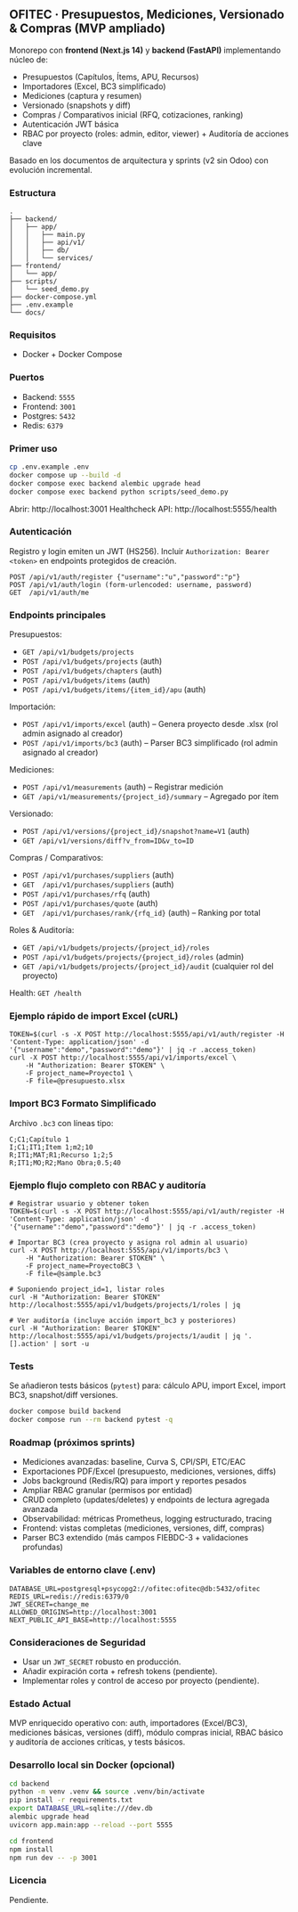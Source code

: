 ## OFITEC · Presupuestos, Mediciones, Versionado & Compras (MVP ampliado)

Monorepo con **frontend (Next.js 14)** y **backend (FastAPI)** implementando núcleo de:
- Presupuestos (Capítulos, Ítems, APU, Recursos)
- Importadores (Excel, BC3 simplificado)
- Mediciones (captura y resumen)
- Versionado (snapshots y diff)
- Compras / Comparativos inicial (RFQ, cotizaciones, ranking)
- Autenticación JWT básica
- RBAC por proyecto (roles: admin, editor, viewer) + Auditoría de acciones clave

Basado en los documentos de arquitectura y sprints (v2 sin Odoo) con evolución incremental.

### Estructura
```
.
├── backend/
│   ├── app/
│   │   ├── main.py
│   │   ├── api/v1/
│   │   ├── db/
│   │   └── services/
├── frontend/
│   └── app/
├── scripts/
│   └── seed_demo.py
├── docker-compose.yml
├── .env.example
└── docs/
```

### Requisitos
- Docker + Docker Compose

### Puertos
- Backend: `5555`
- Frontend: `3001`
- Postgres: `5432`
- Redis: `6379`

### Primer uso
```bash
cp .env.example .env
docker compose up --build -d
docker compose exec backend alembic upgrade head
docker compose exec backend python scripts/seed_demo.py
```

Abrir: http://localhost:3001
Healthcheck API: http://localhost:5555/health

### Autenticación
Registro y login emiten un JWT (HS256). Incluir `Authorization: Bearer <token>` en endpoints protegidos de creación.

```
POST /api/v1/auth/register {"username":"u","password":"p"}
POST /api/v1/auth/login (form-urlencoded: username, password)
GET  /api/v1/auth/me
```

### Endpoints principales
Presupuestos:
- `GET /api/v1/budgets/projects`
- `POST /api/v1/budgets/projects` (auth)
- `POST /api/v1/budgets/chapters` (auth)
- `POST /api/v1/budgets/items` (auth)
- `POST /api/v1/budgets/items/{item_id}/apu` (auth)

Importación:
- `POST /api/v1/imports/excel` (auth) – Genera proyecto desde .xlsx (rol admin asignado al creador)
- `POST /api/v1/imports/bc3` (auth) – Parser BC3 simplificado (rol admin asignado al creador)

Mediciones:
- `POST /api/v1/measurements` (auth) – Registrar medición
- `GET /api/v1/measurements/{project_id}/summary` – Agregado por ítem

Versionado:
- `POST /api/v1/versions/{project_id}/snapshot?name=V1` (auth)
- `GET /api/v1/versions/diff?v_from=ID&v_to=ID`

Compras / Comparativos:
- `POST /api/v1/purchases/suppliers` (auth)
- `GET  /api/v1/purchases/suppliers` (auth)
- `POST /api/v1/purchases/rfq` (auth)
- `POST /api/v1/purchases/quote` (auth)
- `GET  /api/v1/purchases/rank/{rfq_id}` (auth) – Ranking por total

Roles & Auditoría:
- `GET /api/v1/budgets/projects/{project_id}/roles`
- `POST /api/v1/budgets/projects/{project_id}/roles` (admin)
- `GET /api/v1/budgets/projects/{project_id}/audit` (cualquier rol del proyecto)

Health: `GET /health`

### Ejemplo rápido de import Excel (cURL)
```
TOKEN=$(curl -s -X POST http://localhost:5555/api/v1/auth/register -H 'Content-Type: application/json' -d '{"username":"demo","password":"demo"}' | jq -r .access_token)
curl -X POST http://localhost:5555/api/v1/imports/excel \
	-H "Authorization: Bearer $TOKEN" \
	-F project_name=Proyecto1 \
	-F file=@presupuesto.xlsx
```

### Import BC3 Formato Simplificado
Archivo `.bc3` con líneas tipo:
```
C;C1;Capítulo 1
I;C1;IT1;Item 1;m2;10
R;IT1;MAT;R1;Recurso 1;2;5
R;IT1;MO;R2;Mano Obra;0.5;40
```

### Ejemplo flujo completo con RBAC y auditoría
```
# Registrar usuario y obtener token
TOKEN=$(curl -s -X POST http://localhost:5555/api/v1/auth/register -H 'Content-Type: application/json' -d '{"username":"demo","password":"demo"}' | jq -r .access_token)

# Importar BC3 (crea proyecto y asigna rol admin al usuario)
curl -X POST http://localhost:5555/api/v1/imports/bc3 \
	-H "Authorization: Bearer $TOKEN" \
	-F project_name=ProyectoBC3 \
	-F file=@sample.bc3

# Suponiendo project_id=1, listar roles
curl -H "Authorization: Bearer $TOKEN" http://localhost:5555/api/v1/budgets/projects/1/roles | jq

# Ver auditoría (incluye acción import_bc3 y posteriores)
curl -H "Authorization: Bearer $TOKEN" http://localhost:5555/api/v1/budgets/projects/1/audit | jq '.[].action' | sort -u
```

### Tests
Se añadieron tests básicos (`pytest`) para: cálculo APU, import Excel, import BC3, snapshot/diff versiones.
```bash
docker compose build backend
docker compose run --rm backend pytest -q
```

### Roadmap (próximos sprints)
- Mediciones avanzadas: baseline, Curva S, CPI/SPI, ETC/EAC
- Exportaciones PDF/Excel (presupuesto, mediciones, versiones, diffs)
- Jobs background (Redis/RQ) para import y reportes pesados
- Ampliar RBAC granular (permisos por entidad)
- CRUD completo (updates/deletes) y endpoints de lectura agregada avanzada
- Observabilidad: métricas Prometheus, logging estructurado, tracing
- Frontend: vistas completas (mediciones, versiones, diff, compras)
- Parser BC3 extendido (más campos FIEBDC-3 + validaciones profundas)

### Variables de entorno clave (.env)
```
DATABASE_URL=postgresql+psycopg2://ofitec:ofitec@db:5432/ofitec
REDIS_URL=redis://redis:6379/0
JWT_SECRET=change_me
ALLOWED_ORIGINS=http://localhost:3001
NEXT_PUBLIC_API_BASE=http://localhost:5555
```

### Consideraciones de Seguridad
- Usar un `JWT_SECRET` robusto en producción.
- Añadir expiración corta + refresh tokens (pendiente).
- Implementar roles y control de acceso por proyecto (pendiente).

### Estado Actual
MVP enriquecido operativo con: auth, importadores (Excel/BC3), mediciones básicas, versiones (diff), módulo compras inicial, RBAC básico y auditoría de acciones críticas, y tests básicos.

### Desarrollo local sin Docker (opcional)
```bash
cd backend
python -m venv .venv && source .venv/bin/activate
pip install -r requirements.txt
export DATABASE_URL=sqlite:///dev.db
alembic upgrade head
uvicorn app.main:app --reload --port 5555
```
```bash
cd frontend
npm install
npm run dev -- -p 3001
```

### Licencia
Pendiente.

